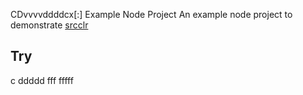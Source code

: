 CDvvvvddddcx[:] Example Node Project
An example node project to demonstrate [srcclr](https://www.srcclr.com)
## Try 
c
ddddd
fff
fffff
